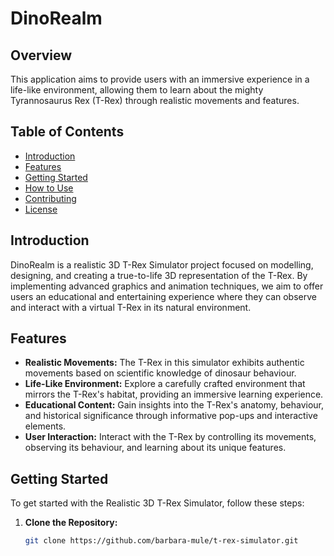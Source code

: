 # DinoRealm

## Overview
This application aims to provide users with an immersive experience in a life-like environment, allowing them to learn about the mighty Tyrannosaurus Rex (T-Rex) through realistic movements and features.

## Table of Contents

- [Introduction](#introduction)
- [Features](#features)
- [Getting Started](#getting-started)
- [How to Use](#how-to-use)
- [Contributing](#contributing)
- [License](#license)

## Introduction

DinoRealm is a realistic 3D T-Rex Simulator project focused on modelling, designing, and creating a true-to-life 3D representation of the T-Rex. By implementing advanced graphics and animation techniques, we aim to offer users an educational and entertaining experience where they can observe and interact with a virtual T-Rex in its natural environment.

## Features

- **Realistic Movements:** The T-Rex in this simulator exhibits authentic movements based on scientific knowledge of dinosaur behaviour.
- **Life-Like Environment:** Explore a carefully crafted environment that mirrors the T-Rex's habitat, providing an immersive learning experience.
- **Educational Content:** Gain insights into the T-Rex's anatomy, behaviour, and historical significance through informative pop-ups and interactive elements.
- **User Interaction:** Interact with the T-Rex by controlling its movements, observing its behaviour, and learning about its unique features.

## Getting Started

To get started with the Realistic 3D T-Rex Simulator, follow these steps:

1. **Clone the Repository:**
   ```bash
   git clone https://github.com/barbara-mule/t-rex-simulator.git


